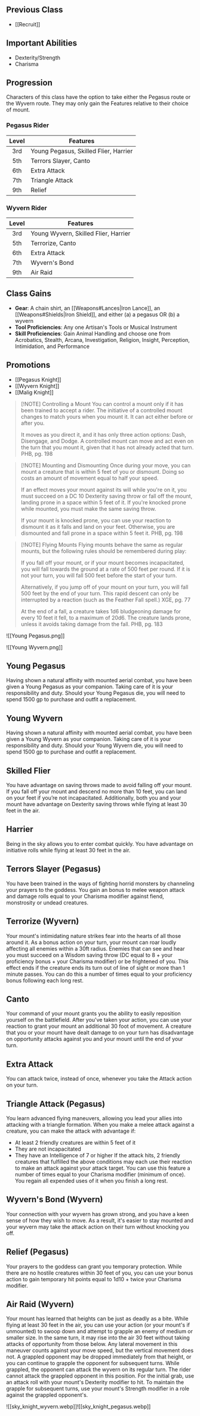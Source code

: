 ## Previous Class
- [[Recruit]]
## Important Abilities
- Dexterity/Strength
- Charisma
## Progression
Characters of this class have the option to take either the Pegasus route or the Wyvern route.
They may only gain the Features relative to their choice of mount.
### Pegasus Rider

| Level | Features                              |
| :---: | ------------------------------------- |
|  3rd  | Young Pegasus, Skilled Flier, Harrier |
|  5th  | Terrors Slayer, Canto                 |
|  6th  | Extra Attack                          |
|  7th  | Triangle Attack                       |
|  9th  | Relief                                |
### Wyvern Rider

| Level | Features                             |
| :---: | ------------------------------------ |
|  3rd  | Young Wyvern, Skilled Flier, Harrier |
|  5th  | Terrorize, Canto                     |
|  6th  | Extra Attack                         |
|  7th  | Wyvern's Bond                        |
|  9th  | Air Raid                             |
## Class Gains
- **Gear**: A chain shirt, an [[Weapons#Lances|Iron Lance]], an [[Weapons#Shields|Iron Shield]], and either (a) a pegasus OR (b) a wyvern
- **Tool Proficiencies**: Any one Artisan's Tools or Musical Instrument
- **Skill Proficiencies**: Gain Animal Handling and choose one from Acrobatics, Stealth, Arcana, Investigation, Religion, Insight, Perception, Intimidation, and Performance
## Promotions
- [[Pegasus Knight]]
- [[Wyvern Knight]]
- [[Malig Knight]]

> [!NOTE] Controlling a Mount
> You can control a mount only if it has been trained to accept a rider. The initiative of a controlled mount changes to match yours when you mount it. It can act either before or after you.
> 
> It moves as you direct it, and it has only three action options: Dash, Disengage, and Dodge. A controlled mount can move and act even on the turn that you mount it, given that it has not already acted that turn.
> PHB, pg. 198

> [!NOTE] Mounting and Dismounting
> Once during your move, you can mount a creature that is within 5 feet of you or dismount. Doing so costs an amount of movement equal to half your speed.
> 
> If an effect moves your mount against its will while you're on it, you must succeed on a DC 10 Dexterity saving throw or fall off the mount, landing prone in a space within 5 feet of it. If you're knocked prone while mounted, you must make the same saving throw.
> 
> If your mount is knocked prone, you can use your reaction to dismount it as it falls and land on your feet. Otherwise, you are dismounted and fall prone in a space within 5 feet it.
> PHB, pg. 198

> [!NOTE] Flying Mounts
> Flying mounts behave the same as regular mounts, but the following rules should be remembered during play:
> 
> If you fall off your mount, or if your mount becomes incapacitated, you will fall towards the ground at a rate of 500 feet per round. If it is not your turn, you will fall 500 feet before the start of your turn.
>
> Alternatively, if you jump off of your mount on your turn, you will fall 500 feet by the end of your turn. This rapid descent can only be interrupted by a reaction (such as the Feather Fall spell.)
> XGE, pg. 77
>
>At the end of a fall, a creature takes 1d6 bludgeoning damage for every 10 feet it fell, to a maximum of 20d6. The creature lands prone, unless it avoids taking damage from the fall.
>PHB, pg. 183

![[Young Pegasus.png]]

![[Young Wyvern.png]]

## Young Pegasus
Having shown a natural affinity with mounted aerial combat, you have been given a Young Pegasus as your companion. Taking care of it is your responsibility and duty. Should your Young Pegasus die, you will need to spend 1500 gp to purchase and outfit a replacement.
## Young Wyvern
Having shown a natural affinity with mounted aerial combat, you have been given a Young Wyvern as your companion. Taking care of it is your responsibility and duty. Should your Young Wyvern die, you will need to spend 1500 gp to purchase and outfit a replacement.
## Skilled Flier
You have advantage on saving throws made to avoid falling off your mount. If you fall off your mount and descend no more than 10 feet, you can land on your feet if you’re not incapacitated.
Additionally, both you and your mount have advantage on Dexterity saving throws while flying at least 30 feet in the air.
## Harrier
Being in the sky allows you to enter combat quickly. You have advantage on initiative rolls while flying at least 30 feet in the air.
## Terrors Slayer (Pegasus)
You have been trained in the ways of fighting horrid monsters by channeling your prayers to the goddess. You gain an bonus to melee weapon attack and damage rolls equal to your Charisma modifier against fiend, monstrosity or undead creatures.
## Terrorize (Wyvern)
Your mount's intimidating nature strikes fear into the hearts of all those around it. As a bonus action on your turn, your mount can roar loudly affecting all enemies within a 30ft radius.
Enemies that can see and hear you must succeed on a Wisdom saving throw (DC equal to 8 + your proficiency bonus + your Charisma modifier) or be frightened of you. This effect ends if the creature ends its turn out of line of sight or more than 1 minute passes.
You can do this a number of times equal to your proficiency bonus following each long rest.
## Canto
Your command of your mount grants you the ability to easily reposition yourself on the battlefield.
After you've taken your action, you can use your reaction to grant your mount an additional 30 foot of movement. A creature that you or your mount have dealt damage to on your turn has disadvantage on opportunity attacks against you and your mount until the end of your turn.
## Extra Attack
You can attack twice, instead of once, whenever you take the Attack action on your turn.
## Triangle Attack (Pegasus)
You learn advanced flying maneuvers, allowing you lead your allies into attacking with a triangle formation.
When you make a melee attack against a creature, you can make the attack with advantage if:
- At least 2 friendly creatures are within 5 feet of it 
- They are not incapacitated
- They have an Intelligence of 7 or higher
If the attack hits, 2 friendly creatures that fulfilled the above conditions may each use their reaction to make an attack against your attack target.
You can use this feature a number of times equal to your Charisma modifier (minimum of once). You regain all expended uses of it when you finish a long rest.
## Wyvern's Bond (Wyvern)
Your connection with your wyvern has grown strong, and you have a keen sense of how they wish to move. As a result, it's easier to stay mounted and your wyvern may take the attack action on their turn without knocking you off.
## Relief (Pegasus)
Your prayers to the goddess can grant you temporary protection.
While there are no hostile creatures within 30 feet of you, you can use your bonus action to gain temporary hit points equal to 1d10 + twice your Charisma modifier.
## Air Raid (Wyvern)
Your mount has learned that heights can be just as deadly as a bite. While flying at least 30 feet in the air, you can use your action (or your mount's if unmounted) to swoop down and attempt to grapple an enemy of medium or smaller size. In the same turn, it may rise into the air 30 feet without taking attacks of opportunity from those below. Any lateral movement in this maneuver counts against your move speed, but the vertical movement does not.
A grappled opponent may be dropped immediately from that height, or you can continue to grapple the opponent for subsequent turns. While grappled, the opponent can attack the wyvern on its regular turn. The rider cannot attack the grappled opponent in this position.
For the initial grab, use an attack roll with your mount's Dexterity modifier to hit.
To maintain the grapple for subsequent turns, use your mount's Strength modifier in a role against the grappled opponent's. 

![[sky_knight_wyvern.webp]]![[sky_knight_pegasus.webp]]